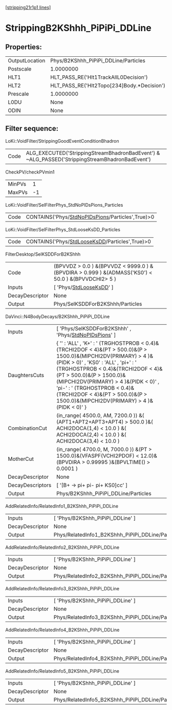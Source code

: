 [[stripping21r1p1 lines]](./stripping21r1p1-index)

# StrippingB2KShhh_PiPiPi_DDLine

## Properties:

|                |                                               |
|----------------|-----------------------------------------------|
| OutputLocation | Phys/B2KShhh_PiPiPi_DDLine/Particles          |
| Postscale      | 1.0000000                                     |
| HLT1           | HLT_PASS_RE('Hlt1TrackAllL0Decision')         |
| HLT2           | HLT_PASS_RE('Hlt2Topo[234]Body.\*Decision') |
| Prescale       | 1.0000000                                     |
| L0DU           | None                                          |
| ODIN           | None                                          |

## Filter sequence:

LoKi::VoidFilter/StrippingGoodEventConditionBhadron

|      |                                                                                                |
|------|------------------------------------------------------------------------------------------------|
| Code | ALG_EXECUTED('StrippingStreamBhadronBadEvent') & ~ALG_PASSED('StrippingStreamBhadronBadEvent') |

CheckPV/checkPVmin1

|        |     |
|--------|-----|
| MinPVs | 1   |
| MaxPVs | -1  |

LoKi::VoidFilter/SelFilterPhys_StdNoPIDsPions_Particles

|      |                                                                                                       |
|------|-------------------------------------------------------------------------------------------------------|
| Code | CONTAINS('Phys/[StdNoPIDsPions](./stripping21r1p1-commonparticles-stdnopidspions)/Particles',True)\>0 |

LoKi::VoidFilter/SelFilterPhys_StdLooseKsDD_Particles

|      |                                                                                                   |
|------|---------------------------------------------------------------------------------------------------|
| Code | CONTAINS('Phys/[StdLooseKsDD](./stripping21r1p1-commonparticles-stdlooseksdd)/Particles',True)\>0 |

FilterDesktop/SelKSDDForB2KShhh

|                 |                                                                                                        |
|-----------------|--------------------------------------------------------------------------------------------------------|
| Code            | (BPVVDZ \> 0.0 ) &(BPVVDZ \< 9999.0 ) &(BPVDIRA \> 0.999 ) &(ADMASS('KS0') \< 50.0 ) &(BPVVDCHI2\> 5 ) |
| Inputs          | [ 'Phys/[StdLooseKsDD](./stripping21r1p1-commonparticles-stdlooseksdd)' ]                            |
| DecayDescriptor | None                                                                                                   |
| Output          | Phys/SelKSDDForB2KShhh/Particles                                                                       |

DaVinci::N4BodyDecays/B2KShhh_PiPiPi_DDLine

|                  |                                                                                                                                                                                                                                                                                                                                                                                                 |
|------------------|-------------------------------------------------------------------------------------------------------------------------------------------------------------------------------------------------------------------------------------------------------------------------------------------------------------------------------------------------------------------------------------------------|
| Inputs           | [ 'Phys/SelKSDDForB2KShhh' , 'Phys/[StdNoPIDsPions](./stripping21r1p1-commonparticles-stdnopidspions)' ]                                                                                                                                                                                                                                                                                      |
| DaughtersCuts    | { '' : 'ALL' , 'K+' : ' (TRGHOSTPROB \< 0.4)&(TRCHI2DOF \< 4)&(PT \> 500.0)&(P \> 1500.0)&(MIPCHI2DV(PRIMARY) \> 4 )&(PIDK \> 0)' , 'KS0' : 'ALL' , 'pi+' : ' (TRGHOSTPROB \< 0.4)&(TRCHI2DOF \< 4)&(PT \> 500.0)&(P \> 1500.0)&(MIPCHI2DV(PRIMARY) \> 4 )&(PIDK \< 0)' , 'pi-' : ' (TRGHOSTPROB \< 0.4)&(TRCHI2DOF \< 4)&(PT \> 500.0)&(P \> 1500.0)&(MIPCHI2DV(PRIMARY) \> 4 )&(PIDK \< 0)' } |
| CombinationCut   | (in_range( 4500.0, AM, 7200.0 )) &( (APT1+APT2+APT3+APT4) \> 500.0 )&( ACHI2DOCA(1,4) \< 10.0 ) &( ACHI2DOCA(2,4) \< 10.0 ) &( ACHI2DOCA(3,4) \< 10.0 )                                                                                                                                                                                                                                         |
| MotherCut        | (in_range( 4700.0, M, 7000.0 )) &(PT \> 1500.0)&(VFASPF(VCHI2PDOF) \< 12.0)&(BPVDIRA \> 0.99995 )&(BPVLTIME() \> 0.0001 )                                                                                                                                                                                                                                                                       |
| DecayDescriptor  | None                                                                                                                                                                                                                                                                                                                                                                                            |
| DecayDescriptors | [ '[B+ -\> pi+ pi- pi+ KS0]cc' ]                                                                                                                                                                                                                                                                                                                                                            |
| Output           | Phys/B2KShhh_PiPiPi_DDLine/Particles                                                                                                                                                                                                                                                                                                                                                            |

AddRelatedInfo/RelatedInfo1_B2KShhh_PiPiPi_DDLine

|                 |                                                   |
|-----------------|---------------------------------------------------|
| Inputs          | [ 'Phys/B2KShhh_PiPiPi_DDLine' ]                |
| DecayDescriptor | None                                              |
| Output          | Phys/RelatedInfo1_B2KShhh_PiPiPi_DDLine/Particles |

AddRelatedInfo/RelatedInfo2_B2KShhh_PiPiPi_DDLine

|                 |                                                   |
|-----------------|---------------------------------------------------|
| Inputs          | [ 'Phys/B2KShhh_PiPiPi_DDLine' ]                |
| DecayDescriptor | None                                              |
| Output          | Phys/RelatedInfo2_B2KShhh_PiPiPi_DDLine/Particles |

AddRelatedInfo/RelatedInfo3_B2KShhh_PiPiPi_DDLine

|                 |                                                   |
|-----------------|---------------------------------------------------|
| Inputs          | [ 'Phys/B2KShhh_PiPiPi_DDLine' ]                |
| DecayDescriptor | None                                              |
| Output          | Phys/RelatedInfo3_B2KShhh_PiPiPi_DDLine/Particles |

AddRelatedInfo/RelatedInfo4_B2KShhh_PiPiPi_DDLine

|                 |                                                   |
|-----------------|---------------------------------------------------|
| Inputs          | [ 'Phys/B2KShhh_PiPiPi_DDLine' ]                |
| DecayDescriptor | None                                              |
| Output          | Phys/RelatedInfo4_B2KShhh_PiPiPi_DDLine/Particles |

AddRelatedInfo/RelatedInfo5_B2KShhh_PiPiPi_DDLine

|                 |                                                   |
|-----------------|---------------------------------------------------|
| Inputs          | [ 'Phys/B2KShhh_PiPiPi_DDLine' ]                |
| DecayDescriptor | None                                              |
| Output          | Phys/RelatedInfo5_B2KShhh_PiPiPi_DDLine/Particles |
